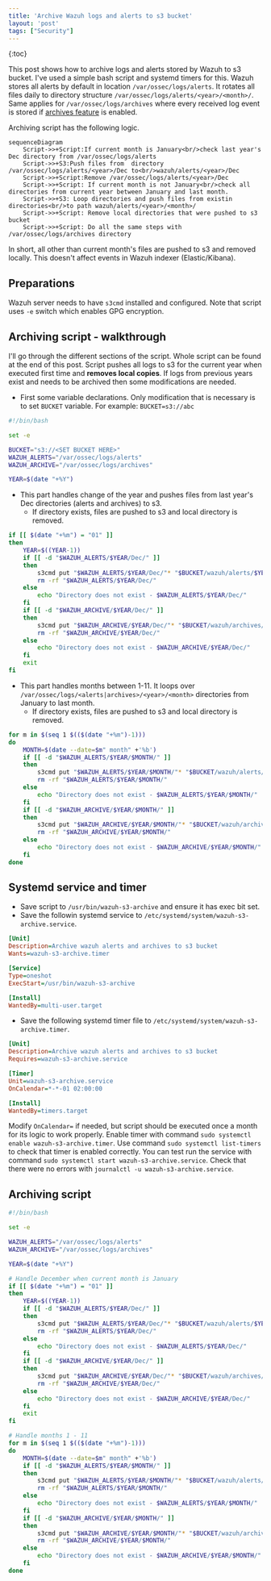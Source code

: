 ```yaml
---
title: 'Archive Wazuh logs and alerts to s3 bucket'
layout: 'post'
tags: ["Security"]
---
```

{:toc}

This post shows how to archive logs and alerts stored by Wazuh to s3 bucket. I've used a simple bash script and systemd timers for this. 
Wazuh stores all alerts by default in location `/var/ossec/logs/alerts`. It rotates all files daily to directory structure `/var/ossec/logs/alerts/<year>/<month>/`.
Same applies for `/var/ossec/logs/archives` where every received log event is stored if [archives feature](https://documentation.wazuh.com/current/user-manual/manager/wazuh-archives.html) is enabled.


Archiving script has the following logic.

```mermaid
sequenceDiagram
    Script->>+Script:If current month is January<br/>check last year's Dec directory from /var/ossec/logs/alerts
    Script->>+S3:Push files from  directory /var/ossec/logs/alerts/<year>/Dec to<br/>wazuh/alerts/<year>/Dec
    Script->>+Script:Remove /var/ossec/logs/alerts/<year>/Dec
    Script->>+Script: If current month is not January<br/>check all directories from current year between January and last month.
    Script->>+S3: Loop directories and push files from existin directories<br/>to path wazuh/alerts/<year>/<month>/
    Script->>+Script: Remove local directories that were pushed to s3 bucket
    Script->>+Script: Do all the same steps with /var/ossec/logs/archives directory 
```

In short, all other than current month's files are pushed to s3 and removed locally. This doesn't affect events in Wazuh indexer (Elastic/Kibana).

## Preparations

Wazuh server needs to have `s3cmd` installed and configured. Note that script uses `-e` switch which enables GPG encryption.


## Archiving script - walkthrough

I'll go through the different sections of the script. Whole script can be found at the end of this post.
Script pushes all logs to s3 for the current year when executed first time and **removes local copies**. If logs from previous years exist and needs to be archived then some modifications are needed.

* First some variable declarations. Only modification that is necessary is to set `BUCKET` variable. For example: `BUCKET=s3://abc`

```sh
#!/bin/bash

set -e

BUCKET="s3://<SET BUCKET HERE>"
WAZUH_ALERTS="/var/ossec/logs/alerts"
WAZUH_ARCHIVE="/var/ossec/logs/archives"

YEAR=$(date "+%Y")
```

* This part handles change of the year and pushes files from last year's Dec directories (alerts and archives) to s3.
  * If directory exists, files are pushed to s3 and local directory is removed.
```sh
if [[ $(date "+%m") = "01" ]]
then
    YEAR=$((YEAR-1))
    if [[ -d "$WAZUH_ALERTS/$YEAR/Dec/" ]]
    then
        s3cmd put "$WAZUH_ALERTS/$YEAR/Dec/"* "$BUCKET/wazuh/alerts/$YEAR/Dec/" -e
        rm -rf "$WAZUH_ALERTS/$YEAR/Dec/"
    else
        echo "Directory does not exist - $WAZUH_ALERTS/$YEAR/Dec/"
    fi
    if [[ -d "$WAZUH_ARCHIVE/$YEAR/Dec/" ]]
    then
        s3cmd put "$WAZUH_ARCHIVE/$YEAR/Dec/"* "$BUCKET/wazuh/archives/$YEAR/Dec/" -e
        rm -rf "$WAZUH_ARCHIVE/$YEAR/Dec/"
    else
        echo "Directory does not exist - $WAZUH_ARCHIVE/$YEAR/Dec/"
    fi
    exit
fi
```

* This part handles months between 1-11. It loops over `/var/ossec/logs/<alerts|archives>/<year>/<month>` directories from January to last month.
  * If directory exists, files are pushed to s3 and local directory is removed.

```sh
for m in $(seq 1 $(($(date "+%m")-1)))
do
    MONTH=$(date --date=$m" month" +'%b')
    if [[ -d "$WAZUH_ALERTS/$YEAR/$MONTH/" ]]
    then
        s3cmd put "$WAZUH_ALERTS/$YEAR/$MONTH/"* "$BUCKET/wazuh/alerts/$YEAR/$MONTH/" -e
        rm -rf "$WAZUH_ALERTS/$YEAR/$MONTH/"
    else
        echo "Directory does not exist - $WAZUH_ALERTS/$YEAR/$MONTH/"
    fi
    if [[ -d "$WAZUH_ARCHIVE/$YEAR/$MONTH/" ]]
    then
        s3cmd put "$WAZUH_ARCHIVE/$YEAR/$MONTH/"* "$BUCKET/wazuh/archives/$YEAR/$MONTH/" -e
        rm -rf "$WAZUH_ARCHIVE/$YEAR/$MONTH/"
    else
        echo "Directory does not exist - $WAZUH_ARCHIVE/$YEAR/$MONTH/"
    fi
done
```

## Systemd service and timer

* Save script to `/usr/bin/wazuh-s3-archive` and ensure it has exec bit set.
* Save the followin systemd service to `/etc/systemd/system/wazuh-s3-archive.service`.

```ini
[Unit]
Description=Archive wazuh alerts and archives to s3 bucket
Wants=wazuh-s3-archive.timer

[Service]
Type=oneshot
ExecStart=/usr/bin/wazuh-s3-archive

[Install]
WantedBy=multi-user.target
```

* Save the following systemd timer file to `/etc/systemd/system/wazuh-s3-archive.timer`.

```ini
[Unit]
Description=Archive wazuh alerts and archives to s3 bucket
Requires=wazuh-s3-archive.service

[Timer]
Unit=wazuh-s3-archive.service
OnCalendar=*-*-01 02:00:00

[Install]
WantedBy=timers.target
```

Modify `OnCalendar=` if needed, but script should be executed once a month for its logic to work properly.
Enable timer with command `sudo systemctl enable wazuh-s3-archive.timer`. Use command `sudo systemctl list-timers` to check that timer is enabled correctly.
You can test run the service with command `sudo systemctl start wazuh-s3-archive.service`. Check that there were no errors with `journalctl -u wazuh-s3-archive.service`.

## Archiving script


```sh
#!/bin/bash

set -e

WAZUH_ALERTS="/var/ossec/logs/alerts"
WAZUH_ARCHIVE="/var/ossec/logs/archives"

YEAR=$(date "+%Y")

# Handle December when current month is January
if [[ $(date "+%m") = "01" ]]
then
    YEAR=$((YEAR-1))
    if [[ -d "$WAZUH_ALERTS/$YEAR/Dec/" ]]
    then
        s3cmd put "$WAZUH_ALERTS/$YEAR/Dec/"* "$BUCKET/wazuh/alerts/$YEAR/Dec/" -e
        rm -rf "$WAZUH_ALERTS/$YEAR/Dec/"
    else
        echo "Directory does not exist - $WAZUH_ALERTS/$YEAR/Dec/"
    fi
    if [[ -d "$WAZUH_ARCHIVE/$YEAR/Dec/" ]]
    then
        s3cmd put "$WAZUH_ARCHIVE/$YEAR/Dec/"* "$BUCKET/wazuh/archives/$YEAR/Dec/" -e
        rm -rf "$WAZUH_ARCHIVE/$YEAR/Dec/"
    else
        echo "Directory does not exist - $WAZUH_ARCHIVE/$YEAR/Dec/"
    fi
    exit
fi

# Handle months 1 - 11
for m in $(seq 1 $(($(date "+%m")-1)))
do
    MONTH=$(date --date=$m" month" +'%b')
    if [[ -d "$WAZUH_ALERTS/$YEAR/$MONTH/" ]]
    then
        s3cmd put "$WAZUH_ALERTS/$YEAR/$MONTH/"* "$BUCKET/wazuh/alerts/$YEAR/$MONTH/" -e
        rm -rf "$WAZUH_ALERTS/$YEAR/$MONTH/"
    else
        echo "Directory does not exist - $WAZUH_ALERTS/$YEAR/$MONTH/"
    fi
    if [[ -d "$WAZUH_ARCHIVE/$YEAR/$MONTH/" ]]
    then
        s3cmd put "$WAZUH_ARCHIVE/$YEAR/$MONTH/"* "$BUCKET/wazuh/archives/$YEAR/$MONTH/" -e
        rm -rf "$WAZUH_ARCHIVE/$YEAR/$MONTH/"
    else
        echo "Directory does not exist - $WAZUH_ARCHIVE/$YEAR/$MONTH/"
    fi
done
```
